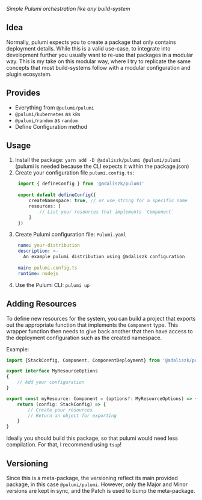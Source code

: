 _Simple Pulumi orchestration like any build-system_

## Idea

Normally, pulumi expects you to create a package that only contains deployment details. While this is a valid use-case,
to integrate into development further you usually want to re-use that packages in a modular way. This is my take on this
modular way, where I try to replicate the same concepts that most build-systems follow with a modular configuration and
plugin ecosystem.

## Provides

- Everything from `@pulumi/pulumi`
- `@pulumi/kubernetes` as `k8s`
- `@pulumi/random` as `random`
- Define Configuration method

## Usage

1. Install the package: `yarn add -D @adaliszk/pulumi @pulumi/pulumi`
   (pulumi is needed because the CLI expects it within the package.json)
2. Create your configuration file `pulumi.config.ts`:
   ```typescript
    import { defineConfig } from '@adaliszk/pulumi'
    
    export default defineConfig({
        createNamespace: true, // or use string for a specific name
        resources: [
            // List your resources that implements `Component`
        ]
    })
   ```
3. Create Pulumi configuration file: `Pulumi.yaml`
   ```yaml
    name: your-distribution
    description: >-
      An example pulumi distribution using @adaliszk configuration
    
    main: pulumi.config.ts
    runtime: nodejs
   ```
4. Use the Pulumi CLI: `pulumi up`

## Adding Resources

To define new resources for the system, you can build a project that exports out the appropriate
function that implements the `Component` type. This wrapper function then needs to give back another
that then have access to the deployment configuration such as the created namespace.

Example:

```typescript
import {StackConfig, Component, ComponentDeployment} from '@adaliszk/pulumi'

export interface MyResourceOptions
{
    // Add your configuration 
}

export const myResource: Component = (options?: MyResourceOptions) => {
    return (config: StackConfig) => {
        // Create your resources
        // Return an object for exporting
    }
}
```

Ideally you should build this package, so that pulumi would need less compilation. For that, I recommend using `tsup`!

## Versioning

Since this is a meta-package, the versioning reflect its main provided package, in this case `@pulumi/pulumi`. However,
only the Major and Minor versions are kept in sync, and the Patch is used to bump the meta-package.
